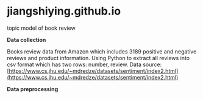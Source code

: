 # jiangshiying.github.io
topic model of book review

**Data collection**

Books review data from Amazon which includes 3189 positive and negative reviews and product information.
Using Python to extract all reviews into csv format which has two rows: number, review.
Data source: [https://www.cs.jhu.edu/~mdredze/datasets/sentiment/index2.html](https://www.cs.jhu.edu/~mdredze/datasets/sentiment/index2.html)

**Data preprocessing**






